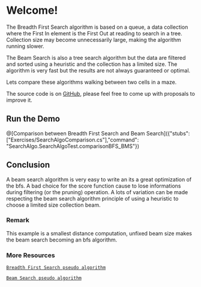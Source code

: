 # Welcome!

The Breadth First Search algorithm is based on a queue, a data collection where the First In element is the First Out at reading to search in a tree. Collection size may become unnecessarily large, making the algorithm running slower.

The Beam Search is also a tree search algorithm but the data are filtered and sorted using a heuristic and the collection has a limited size. The algorithm is very fast but the results are not always guaranteed or optimal.

Lets compare these algorithms walking between two cells in a maze.

The source code is on [GitHub](https://github.com/iadevoops/playground-0ouC8yGM), please feel free to come up with proposals to improve it.

## Run the Demo

@[Comparison between Breadth First Search and Beam Search]({"stubs": ["Exercises/SearchAlgoComparison.cs"],"command": "SearchAlgo.SearchAlgoTest.comparisonBFS_BMS"})

## Conclusion

A beam search algorithm is very easy to write an its a great optimization of the bfs. A bad choice for the score function cause to lose informations during filtering (or the pruning) operation. A lots of variation can be made respecting the beam search algorithm principle of using a heuristic to choose a limited size collection beam.

### Remark

This example is a smallest distance computation, unfixed beam size makes the beam search becoming an bfs algorithm. 

### More Resources 

[`Breadth First Search pseudo algorithm`](https://en.wikipedia.org/wiki/Breadth-first_search)

[`Beam Search pseudo algorithm`](https://en.wikibooks.org/wiki/Artificial_Intelligence/Search/Heuristic_search/Beam_search)
